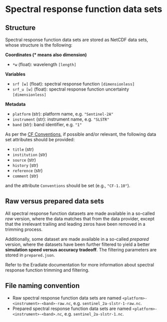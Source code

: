 # Spectral response function data sets

## Structure

Spectral response function data sets are stored as NetCDF data sets, whose
structure is the following:

**Coordinates (\* means also dimension)**

* `*w` (float): wavelength `[length]`

**Variables**

* `srf [w]` (float): spectral response function `[dimensionless]`
* `srf_u [w]` (float): spectral response function uncertainty `[dimensionless]`

**Metadata**

* `platform` (str): platform name, e.g. `"Sentinel-2A"`
* `instrument` (str): instrument name, e.g. `"SLSTR"`
* `band` (str): band identifier, e.g. `"1"`

As per the [CF Conventions](https://cfconventions.org/), if possible and/or
relevant, the following data set attributes should be provided:

* `title` (str)
* `institution` (str)
* `source` (str)
* `history` (str)
* `reference` (str)
* `comment` (str)

and the attribute `Conventions` should be set (e.g., `"CF-1.10"`).

## Raw versus prepared data sets

All spectral response function datasets are made available in a so-called _raw_
version, where the data matches that from the data provider, except that the
irrelevant trailing and leading zeros have been removed in a trimming process.

Additionally, some dataset are made available in a so-called _prepared_ version,
where the datasets have been further filtered to yield a better
**simulation speed versus accuracy tradeoff**.
The filtering parameters are stored in `prepared.json`.

Refer to the Eradiate documentation for more information about spectral response
function trimming and filtering.


## File naming convention

* Raw spectral response function data sets are named
`<platform>-<instrument>-<band>-raw.nc`, e.g. `sentinel_2a-slstr-1-raw.nc`.
* Prepared spectral response function data sets are named
`<platform>-<instrument>-<band>.nc`, e.g. `sentinel_2a-slstr-1.nc`.
